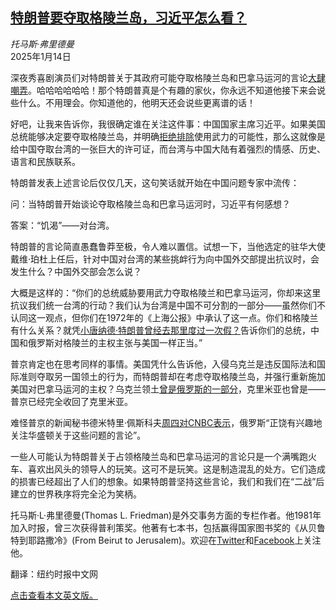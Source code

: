 <!--1736822221000-->
[特朗普要夺取格陵兰岛，习近平怎么看？](https://cn.nytimes.com/opinion/20250114/trump-greenland-china-taiwan/)
------

<address>托马斯·弗里德曼</address><time pudate="2025-01-14 10:14:13" datetime="2025-01-14 10:14:13">2025年1月14日</time><section><p>深夜秀喜剧演员们对特朗普关于其政府可能夺取格陵兰岛和巴拿马运河的言论<a href="https://www.nytimes.com/2025/01/09/arts/television/seth-meyers-trump-inflation-greenland.html" title="Link: https://www.nytimes.com/2025/01/09/arts/television/seth-meyers-trump-inflation-greenland.html">大肆嘲弄</a>。哈哈哈哈哈哈！那个特朗普真是个有趣的家伙，你永远不知道他接下来会说些什么。不用理会。你知道他的，他明天还会说些更离谱的话！</p><p>好吧，让我来告诉你，我很确定谁在关注这件事：中国国家主席习近平。如果美国总统能够决定要夺取格陵兰岛，并明确<a rel="noopener noreferrer" target="_blank" href="https://www.reuters.com/world/trump-wont-rule-out-military-economic-action-he-seeks-control-panama-canal-2025-01-07/" title="Link: https://www.reuters.com/world/trump-wont-rule-out-military-economic-action-he-seeks-control-panama-canal-2025-01-07/">拒绝排除</a>使用武力的可能性，那么这就像是给中国夺取台湾的一张巨大的许可证，而台湾与中国大陆有着强烈的情感、历史、语言和民族联系。</p><p>特朗普发表上述言论后仅仅几天，这句笑话就开始在中国问题专家中流传：</p><p>问：当特朗普开始谈论夺取格陵兰岛和巴拿马运河时，习近平有何感想？</p><p>答案：“饥渴”——对台湾。</p><p>特朗普的言论简直愚蠢鲁莽至极，令人难以置信。试想一下，当他选定的驻华大使戴维·珀杜上任后，针对中国对台湾的某些挑衅行为向中国外交部提出抗议时，会发生什么？中国外交部会怎么说？</p><p>大概是这样的：“你们的总统威胁要用武力夺取格陵兰和巴拿马运河，你却来这里抗议我们统一台湾的行动？我们认为台湾是中国不可分割的一部分——虽然你们不认同这一观点，但你们在1972年的《上海公报》中承认了这一点。你们和格陵兰有什么关系？就凭<a rel="noopener noreferrer" target="_blank" href="https://www.politico.eu/article/donald-trump-junior-visit-was-staged-says-greenland-lawmaker/">小唐纳德·特朗普曾经去那里度过一次假？</a>告诉你们的总统，中国和俄罗斯对格陵兰的主权主张与美国一样正当。”</p><p>普京肯定也在思考同样的事情。美国凭什么告诉他，入侵乌克兰是违反国际法和国际准则夺取另一国领土的行为，而特朗普却在考虑夺取格陵兰岛，并强行重新施加美国对巴拿马运河的主权？乌克兰领土<a rel="noopener noreferrer" target="_blank" href="https://www.wilsoncenter.org/publication/why-did-russia-give-away-crimea-sixty-years-ago" title="Link: https://www.wilsoncenter.org/publication/why-did-russia-give-away-crimea-sixty-years-ago">曾是俄罗斯的一部分</a>，克里米亚也曾是——普京已经完全收回了克里米亚。</p><p>难怪普京的新闻秘书德米特里·佩斯科夫<a rel="noopener noreferrer" target="_blank" href="https://www.cnbc.com/2025/01/09/russia-says-its-watching-trumps-aim-to-own-greenland-closely.html" title="Link: https://www.cnbc.com/2025/01/09/russia-says-its-watching-trumps-aim-to-own-greenland-closely.html">周四对CNBC表示</a>，俄罗斯“正饶有兴趣地关注华盛顿关于这些问题的言论”。</p><p>一些人可能认为特朗普关于占领格陵兰岛和巴拿马运河的言论只是一个满嘴跑火车、喜欢出风头的领导人的玩笑。这可不是玩笑。这是制造混乱的处方。它们造成的损害已经超出了人们的想象。如果特朗普坚持这些言论，我们和我们在“二战”后建立的世界秩序将完全沦为笑柄。</p></section><footer><p>托马斯·L·弗里德曼(Thomas L. Friedman)是外交事务方面的专栏作者。他1981年加入时报，曾三次获得普利策奖。他著有七本书，包括赢得国家图书奖的《从贝鲁特到耶路撒冷》(From Beirut to Jerusalem)。欢迎在<a rel="nofollow" target="_blank" href="https://twitter.com/tomfriedman">Twitter</a>和<a rel="nofollow" target="_blank" href="https://www.facebook.com/thomaslfriedman">Facebook</a>上关注他。</p><p>翻译：纽约时报中文网</p><a rel="nofollow" target="_blank" href="https://www.nytimes.com/2025/01/13/opinion/trump-greenland-china-taiwan.html">点击查看本文英文版。</a></footer>
